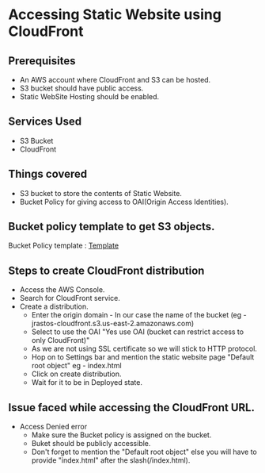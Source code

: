 # Accessing Static Website using CloudFront

## Prerequisites

- An AWS account where CloudFront and S3 can be hosted.
- S3 bucket should have public access.
- Static WebSite Hosting should be enabled.

## Services Used

- S3 Bucket
- CloudFront

## Things covered

- S3 bucket to store the contents of Static Website.
- Bucket Policy for giving access to OAI(Origin Access Identities).

## Bucket policy template to get S3 objects.
Bucket Policy template : [Template](https://gitlab.com/gokloud-devs/cloudengineering-training/-/blob/shantul/AWS/CloudFront/Shantul/BucketPolicy.txt)

## Steps to create CloudFront distribution

- Access the AWS Console.
- Search for CloudFront service.
- Create a distribution.
	- Enter the origin domain - In our case the name of the bucket (eg - jrastos-cloudfront.s3.us-east-2.amazonaws.com)
	- Select to use the OAI "Yes use OAI (bucket can restrict access to only CloudFront)" 
	- As we are not using SSL certificate so we will stick to HTTP protocol.
	- Hop on to Settings bar and mention the static website page "Default root object" eg - index.html
	- Click on create distribution.
	- Wait for it to be in Deployed state.

## Issue faced while accessing the CloudFront URL.

- Access Denied error
	- Make sure the Bucket policy is assigned on the bucket.
	- Buket should be publicly accessible.
	- Don't forget to mention the "Default root object" else you will have to provide "index.html" after the slash(/index.html).
